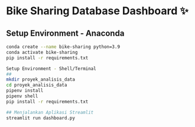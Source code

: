 # Bike Sharing Database Dashboard ✨

## Setup Environment - Anaconda
```bash
conda create --name bike-sharing python=3.9
conda activate bike-sharing
pip install -r requirements.txt

Setup Environment - Shell/Terminal
##
mkdir proyek_analisis_data
cd proyek_analisis_data
pipenv install
pipenv shell
pip install -r requirements.txt

## Menjalankan Aplikasi Streamlit
streamlit run dashboard.py
